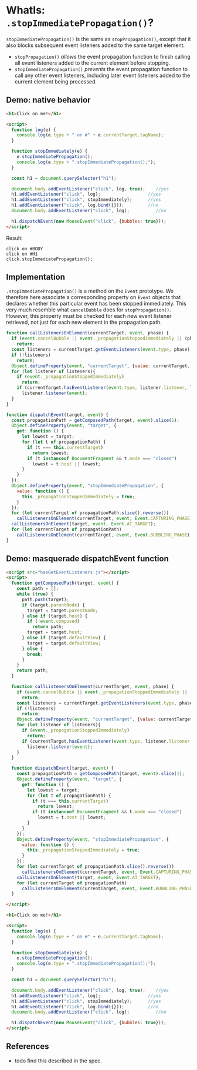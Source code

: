 # WhatIs: `.stopImmediatePropagation()`?

`stopImmediatePropagation()` is the same as `stopPropagation()`, except that it also blocks subsequent event listeners added to the same target element.

 * `stopPropagation()` *allows* the event propagation function to finish calling all event listeners added to the current element before stopping.  
 * `stopImmediatePropagation()` *prevents* the event propagation function to call any other event listeners, including later event listeners added to the current element being processed.  

## Demo: native behavior

```html
<h1>Click on me!</h1>

<script>
  function log(e) {
    console.log(e.type + " on #" + e.currentTarget.tagName);
  }

  function stopImmediately(e) {
    e.stopImmediatePropagation();
    console.log(e.type + ".stopImmediatePropagation();");
  }

  const h1 = document.querySelector("h1");

  document.body.addEventListener("click", log, true);    //yes
  h1.addEventListener("click", log);                  //yes
  h1.addEventListener("click", stopImmediately);      //yes
  h1.addEventListener("click", log.bind({}));         //no
  document.body.addEventListener("click", log);          //no

  h1.dispatchEvent(new MouseEvent("click", {bubbles: true}));
</script>
```

Result: 

```           
click on #BODY
click on #H1
click.stopImmediatePropagation();
```              

## Implementation

`.stopImmediatePropagation()` is a method on the `Event` prototype. We therefore here associate a corresponding property on `Event` objects that declares whether this particular event has been stopped immediately. This very much resemble what `cancelBubble` does for `stopPropagation()`. However, this property must be checked for each new event listener retrieved, not just for each new element in the propagation path.

```javascript
function callListenersOnElement(currentTarget, event, phase) {
  if (event.cancelBubble || event._propagationStoppedImmediately || (phase === Event.BUBBLING_PHASE && !event.bubbles))
    return;
  const listeners = currentTarget.getEventListeners(event.type, phase);
  if (!listeners)
    return;
  Object.defineProperty(event, "currentTarget", {value: currentTarget, writable: true});
  for (let listener of listeners){
    if (event._propagationStoppedImmediately)
      return;
    if (currentTarget.hasEventListener(event.type, listener.listener, listener.capture))
      listener.listener(event);
  }
}

function dispatchEvent(target, event) {
  const propagationPath = getComposedPath(target, event).slice(1);
  Object.defineProperty(event, "target", {
    get: function () {
      let lowest = target;
      for (let t of propagationPath) {
        if (t === this.currentTarget)
          return lowest;
        if (t instanceof DocumentFragment && t.mode === "closed")
          lowest = t.host || lowest;
      }
    }
  });
  Object.defineProperty(event, "stopImmediatePropagation", {
    value: function () {
      this._propagationStoppedImmediately = true;
    }
  });
  for (let currentTarget of propagationPath.slice().reverse())
    callListenersOnElement(currentTarget, event, Event.CAPTURING_PHASE);
  callListenersOnElement(target, event, Event.AT_TARGET);
  for (let currentTarget of propagationPath)
    callListenersOnElement(currentTarget, event, Event.BUBBLING_PHASE);
}
```

## Demo: masquerade dispatchEvent function

```html
<script src="hasGetEventListeners.js"></script>
<script>
  function getComposedPath(target, event) {
    const path = [];
    while (true) {
      path.push(target);
      if (target.parentNode) {
        target = target.parentNode;
      } else if (target.host) {
        if (!event.composed)
          return path;
        target = target.host;
      } else if (target.defaultView) {
        target = target.defaultView;
      } else {
        break;
      }
    }
    return path;
  }

  function callListenersOnElement(currentTarget, event, phase) {
    if (event.cancelBubble || event._propagationStoppedImmediately || (phase === Event.BUBBLING_PHASE && !event.bubbles))
      return;
    const listeners = currentTarget.getEventListeners(event.type, phase);
    if (!listeners)
      return;
    Object.defineProperty(event, "currentTarget", {value: currentTarget, writable: true});
    for (let listener of listeners){
      if (event._propagationStoppedImmediately)
        return;
      if (currentTarget.hasEventListener(event.type, listener.listener, listener.capture))
        listener.listener(event);
    }
  }

  function dispatchEvent(target, event) {
    const propagationPath = getComposedPath(target, event).slice(1);
    Object.defineProperty(event, "target", {
      get: function () {
        let lowest = target;
        for (let t of propagationPath) {
          if (t === this.currentTarget)
            return lowest;
          if (t instanceof DocumentFragment && t.mode === "closed")
            lowest = t.host || lowest;
        }
      }
    });
    Object.defineProperty(event, "stopImmediatePropagation", {
      value: function () {
        this._propagationStoppedImmediately = true;
      }
    });
    for (let currentTarget of propagationPath.slice().reverse())
      callListenersOnElement(currentTarget, event, Event.CAPTURING_PHASE);
    callListenersOnElement(target, event, Event.AT_TARGET);
    for (let currentTarget of propagationPath)
      callListenersOnElement(currentTarget, event, Event.BUBBLING_PHASE);
  }

</script>

<h1>Click on me!</h1>

<script>
  function log(e) {
    console.log(e.type + " on #" + e.currentTarget.tagName);
  }

  function stopImmediately(e) {
    e.stopImmediatePropagation();
    console.log(e.type + ".stopImmediatePropagation();");
  }

  const h1 = document.querySelector("h1");

  document.body.addEventListener("click", log, true);    //yes
  h1.addEventListener("click", log);                  //yes
  h1.addEventListener("click", stopImmediately);      //yes
  h1.addEventListener("click", log.bind({}));         //no
  document.body.addEventListener("click", log);          //no

  h1.dispatchEvent(new MouseEvent("click", {bubbles: true}));
</script>
```

## References

  * todo find this described in the spec.